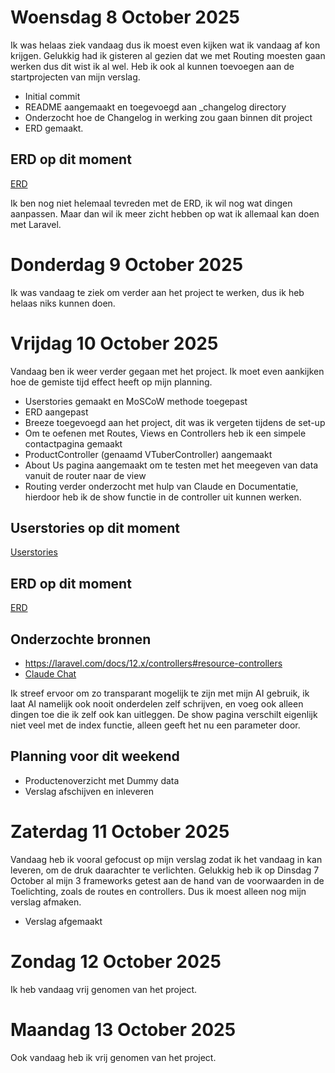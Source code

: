 # Woensdag 8 October 2025
Ik was helaas ziek vandaag dus ik moest even kijken wat ik vandaag af kon krijgen.
Gelukkig had ik gisteren al gezien dat we met Routing moesten gaan werken dus dit wist ik al wel. Heb ik ook al kunnen toevoegen aan de startprojecten van mijn verslag.

- Initial commit
- README aangemaakt en toegevoegd aan _changelog directory
- Onderzocht hoe de Changelog in werking zou gaan binnen dit project
- ERD gemaakt.

## ERD op dit moment
[ERD](images/ERD.png)

Ik ben nog niet helemaal tevreden met de ERD, ik wil nog wat dingen aanpassen. Maar dan wil ik meer zicht hebben op wat ik allemaal kan doen met Laravel.

# Donderdag 9 October 2025
Ik was vandaag te ziek om verder aan het project te werken, dus ik heb helaas niks kunnen doen.

# Vrijdag 10 October 2025
Vandaag ben ik weer verder gegaan met het project. Ik moet even aankijken hoe de gemiste tijd effect heeft op mijn planning.

- Userstories gemaakt en MoSCoW methode toegepast
- ERD aangepast
- Breeze toegevoegd aan het project, dit was ik vergeten tijdens de set-up
- Om te oefenen met Routes, Views en Controllers heb ik een simpele contactpagina gemaakt
- ProductController (genaamd VTuberController) aangemaakt
- About Us pagina aangemaakt om te testen met het meegeven van data vanuit de router naar de view
- Routing verder onderzocht met hulp van Claude en Documentatie, hierdoor heb ik de show functie in de controller uit kunnen werken.

## Userstories op dit moment
[Userstories](images/UserStories.png)

## ERD op dit moment
[ERD](images/ERD_2.png)

## Onderzochte bronnen
- https://laravel.com/docs/12.x/controllers#resource-controllers
- [Claude Chat](images/Claude.png)

Ik streef ervoor om zo transparant mogelijk te zijn met mijn AI gebruik, ik laat AI namelijk ook nooit onderdelen zelf schrijven, en voeg ook alleen dingen toe die ik zelf ook kan uitleggen. De show pagina verschilt eigenlijk niet veel met de index functie, alleen geeft het nu een parameter door.

## Planning voor dit weekend
- Productenoverzicht met Dummy data
- Verslag afschijven en inleveren

# Zaterdag 11 October 2025
Vandaag heb ik vooral gefocust op mijn verslag zodat ik het vandaag in kan leveren, om de druk daarachter te verlichten.
Gelukkig heb ik op Dinsdag 7 October al mijn 3 frameworks getest aan de hand van de voorwaarden in de Toelichting, zoals de routes en controllers. Dus ik moest alleen nog mijn verslag afmaken.

- Verslag afgemaakt

# Zondag 12 October 2025
Ik heb vandaag vrij genomen van het project.

# Maandag 13 October 2025
Ook vandaag heb ik vrij genomen van het project.
